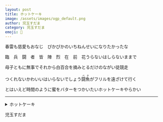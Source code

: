```yaml
---
layout: post
title: ホットケーキ
image: /assets/images/ogp_default.png
author: 児玉すだま
category: 児玉すだま
emoji: 👻
---
```


<div class="tanka-area"><div class="tanka">
<p>春雷も慈愛もおなじ　ぴかぴかのいちねんせいになりたかったな</p>
<p>臨　兵　闘　者　皆　陣　烈　在　前　花うらないはしらないままで</p>
<p>母子ともに無事でそれから白百合を摘みとるだけのながい徒競走</p>
<p>つくれないかわいいはいらないでしょう<ruby>闘魚<rp>（</rp><rt>ベタ</rt><rp>）</rp></ruby>がフリルを遠ざけて行く</p>
<p>とはいえど時間のように蜜をバターをつかいたいホットケーキやらかい</p></div></div>

---

<details><summary>ホットケーキ</summary>
春雷も慈愛もおなじ　ぴかぴかのいちねんせいになりたかったな<br/>
臨　兵　闘　者　皆　陣　烈　在　前　花うらないはしらないままで<br/>
母子ともに無事でそれから白百合を摘みとるだけのながい徒競走<br/>
つくれないかわいいはいらないでしょう<ruby>闘魚<rp>（</rp><rt>ベタ</rt><rp>）</rp></ruby>がフリルを遠ざけて行く<br/>
とはいえど時間のように蜜をバターをつかいたいホットケーキやらかい<br/>
</details>

児玉すだま
